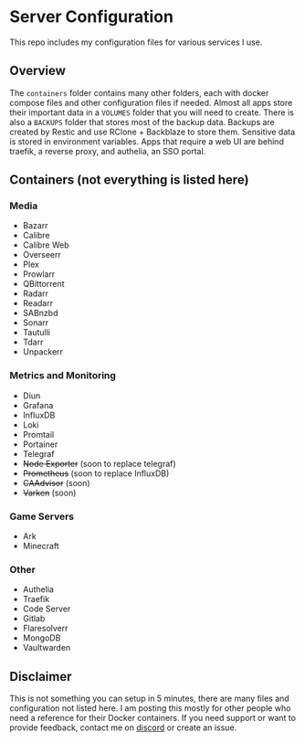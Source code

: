 # Server Configuration

This repo includes my configuration files for various services I use.

## Overview

The `containers` folder contains many other folders, each with docker compose files and other configuration files if needed. Almost all apps store their important data in a `VOLUMES` folder that you will need to create. There is also a `BACKUPS` folder that stores most of the backup data. Backups are created by Restic and use RClone + Backblaze to store them. Sensitive data is stored in environment variables. Apps that require a web UI are behind traefik, a reverse proxy, and authelia, an SSO portal.

## Containers (not everything is listed here)

### Media

- Bazarr
- Calibre
- Calibre Web
- Overseerr
- Plex
- Prowlarr
- QBittorrent
- Radarr
- Readarr
- SABnzbd
- Sonarr
- Tautulli
- Tdarr
- Unpackerr

### Metrics and Monitoring

- Diun
- Grafana
- InfluxDB
- Loki
- Promtail
- Portainer
- Telegraf
- ~~Node Exporter~~ (soon to replace telegraf)
- ~~Prometheus~~ (soon to replace InfluxDB)
- ~~CAAdvisor~~ (soon)
- ~~Varken~~ (soon)

### Game Servers

- Ark
- Minecraft

### Other

- Authelia
- Traefik
- Code Server
- Gitlab
- Flaresolverr
- MongoDB
- Vaultwarden

## Disclaimer

This is not something you can setup in 5 minutes, there are many files and configuration not listed here. I am posting this mostly for other people who need a reference for their Docker containers. If you need support or want to provide feedback, contact me on [discord](https://discord.gg/avQZrSyXFf) or create an issue.
